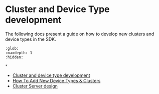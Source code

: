 # Cluster and Device Type development

The following docs present a guide on how to develop new clusters and device
types in the SDK.

```{toctree}
:glob:
:maxdepth: 1
:hidden:

*

```

-   [Cluster and device type development](./cluster_and_device_type_dev.md)
-   [How To Add New Device Types & Clusters](./how_to_add_new_dts_and_clusters.md)
-   [Cluster Server design](./unit_testing_clusters.md)
